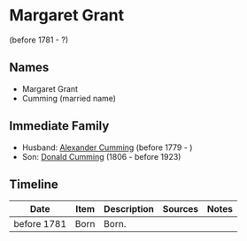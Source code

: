 ﻿---
layout: person
subject_key: i39612304
permalink: /people/i39612304
---

# Margaret Grant
(before 1781 - ?)

## Names

* Margaret Grant
* Cumming (married name)

## Immediate Family

* Husband: [Alexander Cumming](./@1900151@-alexander-cumming-b1779-d.md) (before 1779 - )
* Son: [Donald Cumming](./@45726416@-donald-cumming-b1806-d1923.md) (1806 - before 1923)

## Timeline

Date | Item | Description | Sources | Notes
---|---|---|---|---
before 1781 | Born | Born. |  | 

